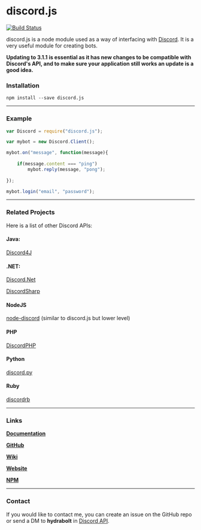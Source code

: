 # discord.js

[![Build Status](https://travis-ci.org/hydrabolt/discord.js.svg)](https://travis-ci.org/hydrabolt/discord.js)

discord.js is a node module used as a way of interfacing with
[Discord](https://discordapp.com/). It is a very useful module for creating
bots.

**Updating to 3.1.1 is essential as it has new changes to be compatible with Discord's API,
and to make sure your application still works an update is a good idea.**

### Installation
`npm install --save discord.js`

---

### Example
```js
var Discord = require("discord.js");

var mybot = new Discord.Client();

mybot.on("message", function(message){
	
	if(message.content === "ping")
		mybot.reply(message, "pong");
	
});

mybot.login("email", "password");
```
---

### Related Projects

Here is a list of other Discord APIs:

#### Java:
[Discord4J](https://github.com/nerd/Discord4J)
#### .NET:
[Discord.Net](https://github.com/RogueException/Discord.Net)

[DiscordSharp](https://github.com/Luigifan/DiscordSharp)
#### NodeJS
[node-discord](https://github.com/izy521/node-discord) (similar to discord.js but lower level)

#### PHP
[DiscordPHP](https://github.com/teamreflex/DiscordPHP)

#### Python
[discord.py](https://github.com/Rapptz/discord.py)

#### Ruby
[discordrb](https://github.com/meew0/discordrb)

---

### Links
**[Documentation](https://github.com/discord-js/discord.js/wiki/Documentation)**

**[GitHub](https://github.com/discord-js/discord.js)**

**[Wiki](https://github.com/discord-js/discord.js/wiki)**

**[Website](http://discord-js.github.io/)**

**[NPM](npmjs.com/package/discord.js)**

---

### Contact

If you would like to contact me, you can create an issue on the GitHub repo
or send a DM to **hydrabolt** in [Discord API](https://discord.gg/0SBTUU1wZTYd2XyW).
